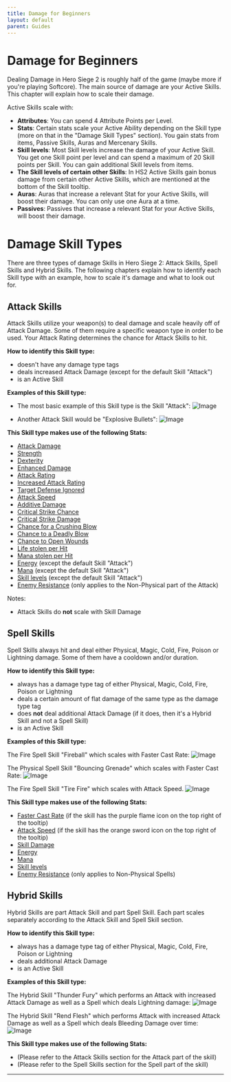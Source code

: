 ```yaml
---
title: Damage for Beginners
layout: default
parent: Guides
---
```


# Damage for Beginners
Dealing Damage in Hero Siege 2 is roughly half of the game (maybe more if you're playing Softcore). The main source of damage are your Active Skills. This chapter will explain how to scale their damage.

Active Skills scale with: 
- **Attributes**: You can spend 4 Attribute Points per Level.
- **Stats**: Certain stats scale your Active Ability depending on the Skill type (more on that in the "Damage Skill Types" section). You gain stats from items, Passive Skills, Auras and Mercenary Skills.
- **Skill levels**: Most Skill levels increase the damage of your Active Skill. You get one Skill point per level and can spend a maximum of 20 Skill points per Skill. You can gain additional Skill levels from items.
- **The Skill levels of certain other Skills**: In HS2 Active Skills gain bonus damage from certain other Active Skills, which are mentioned at the bottom of the Skill tooltip.
- **Auras**: Auras that increase a relevant Stat for your Active Skills, will boost their damage. You can only use one Aura at a time.
- **Passives**: Passives that increase a relevant Stat for your Active Skills, will boost their damage.

# Damage Skill Types
There are three types of damage Skills in Hero Siege 2: Attack Skills, Spell Skills and Hybrid Skills. The following chapters explain how to identify each Skill type with an example, how to scale it's damage and what to look out for.

## Attack Skills
Attack Skills utilize your weapon(s) to deal damage and scale heavily off of Attack Damage. Some of them require a specific weapon type in order to be used. Your Attack Rating determines the chance for Attack Skills to hit.

**How to identify this Skill type:**

- doesn't have any damage type tags
- deals increased Attack Damage (except for the default Skill "Attack")
- is an Active Skill

**Examples of this Skill type:**

- The most basic example of this Skill type is the Skill "Attack":
![Image](../../assets/images/attack.png "(default) Attack")

- Another Attack Skill would be "Explosive Bullets":
![Image](../../assets/images/explosive_bullets.png "Explosive Bullets (Pirate)")


**This Skill type makes use of the following Stats:**

- [Attack Damage]
- [Strength]
- [Dexterity]
- [Enhanced Damage]
- [Attack Rating]
- [Increased Attack Rating]
- [Target Defense Ignored]
- [Attack Speed]
- [Additive Damage]
- [Critical Strike Chance]
- [Critical Strike Damage]
- [Chance for a Crushing Blow]
- [Chance to a Deadly Blow]
- [Chance to Open Wounds]
- [Life stolen per Hit]
- [Mana stolen per Hit]
- [Energy] (except the default Skill "Attack")
- [Mana] (except the default Skill "Attack")
- [Skill levels] (except the default Skill "Attack")
- [Enemy Resistance] (only applies to the Non-Physical part of the Attack)


Notes: 
- Attack Skills do **not** scale with Skill Damage

## Spell Skills
Spell Skills always hit and deal either Physical, Magic, Cold, Fire, Poison or Lightning damage. Some of them have a cooldown and/or duration.

**How to identify this Skill type:**

- always has a damage type tag of either Physical, Magic, Cold, Fire, Poison or Lightning
- deals a certain amount of flat damage of the same type as the damage type tag
- does **not** deal additional Attack Damage (if it does, then it's a Hybrid Skill and not a Spell Skill)
- is an Active Skill

**Examples of this Skill type:**

The Fire Spell Skill "Fireball" which scales with Faster Cast Rate:
![Image](../../assets/images/fireball.png "Fireball (Pyromancer)")

The Physical Spell Skill "Bouncing Grenade" which scales with Faster Cast Rate:
![Image](../../assets/images/bouncing_grenade.png "Bouncing Grenade (Marauder)")

The Fire Spell Skill "Tire Fire" which scales with Attack Speed.
![Image](../../assets/images/tire_fire.png "Tire Fire (Redneck)")


**This Skill type makes use of the following Stats:**

- [Faster Cast Rate] (if the skill has the purple flame icon on the top right of the tooltip)
- [Attack Speed] (if the skill has the orange sword icon on the top right of the tooltip)
- [Skill Damage]
- [Energy]
- [Mana]
- [Skill levels] 
- [Enemy Resistance] (only applies to Non-Physical Spells)


## Hybrid Skills
Hybrid Skills are part Attack Skill and part Spell Skill. Each part scales separately according to the Attack Skill and Spell Skill section. 

**How to identify this Skill type:**

- always has a damage type tag of either Physical, Magic, Cold, Fire, Poison or Lightning
- deals additional Attack Damage
- is an Active Skill

**Examples of this Skill type:**

The Hybrid Skill "Thunder Fury" which performs an Attack with increased Attack Damage as well as a Spell which deals Lightning damage:
![Image](../../assets/images/thunder_fury.png "Thunder Fury (Amazon)")

The Hybrid Skill "Rend Flesh" which performs Attack with increased Attack Damage as well as a Spell which deals Bleeding Damage over time:
![Image](../../assets/images/rend_flesh.png "Rend Flesh (Marauder)")

**This Skill type makes use of the following Stats:**

- (Please refer to the Attack Skills section for the Attack part of the skill)
- (Please refer to the Spell Skills section for the Spell part of the skill)

<!---  TODO: 
- SECTION ABOUT DOTS LIKE BLEED AND POISON. WHAT'S THEIR DEFAULT DURATION? --->
----

[Attack Damage]: ../mechanics/stats.html#attack-damage
[Strength]: ../mechanics/stats.html#attributes
[Dexterity]: ../mechanics/stats.html#attributes
[Enhanced Damage]: ../mechanics/stats.html#enhanced-damage
[Attack Rating]: ../mechanics/stats.html#attack-rating
[Increased Attack Rating]: ../mechanics/stats.html#increased-attack-rating
[Target Defense Ignored]: ../mechanics/stats.html#target-defense-ignored
[Attack Speed]: ../mechanics/stats.html#attack-speed
[Additive Damage]: ../mechanics/stats.html#additive-damage
[Critical Strike Chance]: ../mechanics/stats.html#critical-strike-chance
[Critical Strike Damage]: ../mechanics/stats.html#critical-strike-damage
[Chance for a Crushing Blow]: ../mechanics/stats.html#chance-for-a-crushing-blow
[Chance to a Deadly Blow]: ../mechanics/stats.html#chance-for-a-deadly-blow
[Chance to Open Wounds]: ../mechanics/stats.html#chance-to-open-wounds
[Life stolen per Hit]: ../mechanics/stats.html#life-stolen-per-hit
[Mana stolen per Hit]: ../mechanics/stats.html#mana-stolen-per-hit
[Energy]: ../mechanics/stats.html#attributes
[Mana]: ../mechanics/stats.html#mana
[Skill levels]: ../mechanics/stats.html#all-skills
[Enemy Resistance]: ../mechanics/stats.html#enemy-resistance
[Faster Cast Rate]: ../mechanics/stats.html#faster-cast-rate 
[Skill Damage]: ../mechanics/stats.html#skill-damage